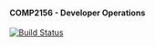 #### COMP2156 - Developer Operations

[![Build Status](https://app.travis-ci.com/Akeeshan28/comp2156.svg?branch=main)](https://app.travis-ci.com/Akeeshan28/comp2156)